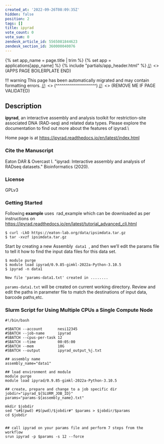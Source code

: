 ```yaml
---
created_at: '2022-09-26T08:09:35Z'
hidden: false
position: 2
tags: []
title: ipyrad
vote_count: 0
vote_sum: 0
zendesk_article_id: 5565081844623
zendesk_section_id: 360000040076
---
```



[//]: <> (APPS PAGE BOILERPLATE START)
{% set app_name = page.title | trim %}
{% set app = applications[app_name] %}
{% include "partials/app_header.html" %}
[//]: <> (APPS PAGE BOILERPLATE END)


[//]: <> (REMOVE ME IF PAGE VALIDATED)
[//]: <> (vvvvvvvvvvvvvvvvvvvv)
!!! warning
    This page has been automatically migrated and may contain formatting errors.
[//]: <> (^^^^^^^^^^^^^^^^^^^^)
[//]: <> (REMOVE ME IF PAGE VALIDATED)

## Description

**ipyrad**, an interactive assembly and analysis toolkit for
restriction-site associated DNA (RAD-seq) and related data types. Please
explore the documentation to find out more about the features of
ipyrad.\\

Home page is at https://ipyrad.readthedocs.io/en/latest/index.html

### Cite the Manuscript

Eaton DAR & Overcast I. "ipyrad: Interactive assembly and analysis of
RADseq datasets." Bioinformatics (2020).

### License

GPLv3

### Getting Started

Following **example** uses  rad\_example which can be downloaded as per
instructions on 
<https://ipyrad.readthedocs.io/en/latest/tutorial_advanced_cli.html> 

``` sl
$ curl -LkO https://eaton-lab.org/data/ipsimdata.tar.gz
$ tar -xvzf ipsimdata.tar.gz
```

Start by creating a new Assembly  `data1`  , and then we’ll edit the
params file to tell it how to find the input data files for this data
set.

``` sl
$ module purge
$ module load ipyrad/0.9.85-gimkl-2022a-Python-3.10.5
$ ipyrad -n data1

New file 'params-data1.txt' created in ........
```

`params-data1.txt` will be created on current working directory. Review
and edit the paths in parameter file to match the destinations of input
data, barcode paths,etc. 

### Slurm Script for Using Multiple CPUs a Single Compute Node

``` sl
#!/bin/bash

#SBATCH --account       nesi12345
#SBATCH --job-name      ipyrad
#SBATCH --cpus-per-task 12
#SBATCH --time          00:05:00
#SBATCH --mem           10G
#SBATCH --output        ipyrad_output_%j.txt

## assembly name
assembly_name="data1"

## load environment and module
module purge
module load ipyrad/0.9.85-gimkl-2022a-Python-3.10.5

## create, prepare and change to a job specific dir
jobdir="ipyrad_${SLURM_JOB_ID}"
params="params-${assembly_name}.txt"

mkdir $jobdir
sed "s#$(pwd) #$(pwd)/$jobdir#" $params > $jobdir/$params
cd $jobdir


## call ipyrad on your params file and perform 7 steps from the workflow
srun ipyrad -p $params -s 12 --force 

```